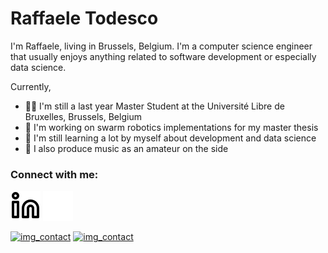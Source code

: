 # Raffaele Todesco

I'm Raffaele, living in Brussels, Belgium. I'm a computer science engineer that usually enjoys anything related to software development or especially data science.

Currently,

- 🧑‍🎓 I'm still a last year Master Student at the Université Libre de Bruxelles, Brussels, Belgium
- 🤖 I'm working on swarm robotics implementations for my master thesis
- 🌱 I'm still learning a lot by myself about development and data science
- 🎹 I also produce music as an amateur on the side

### Connect with me:

[![img_contact](https://github.com/MikeCodeur/MikeCodeur/blob/main/img/linkedin-light.svg)](https://www.linkedin.com/in/raffaele-todesco/#gh-light-mode-only)
[![img_contact](https://github.com/MikeCodeur/MikeCodeur/blob/main/img/linkedin-dark.svg)](https://www.linkedin.com/in/raffaele-todesco/#gh-dark-mode-only)

[![img_contact](https://upload.wikimedia.org/wikipedia/commons/thumb/7/7e/Gmail_icon_%282020%29.svg/320px-Gmail_icon_%282020%29.svg.png)](https://www.linkedin.com/in/raffaele-todesco/#gh-light-mode-only)
[![img_contact](https://upload.wikimedia.org/wikipedia/commons/thumb/7/7e/Gmail_icon_%282020%29.svg/320px-Gmail_icon_%282020%29.svg.png)](https://www.linkedin.com/in/raffaele-todesco/#gh-dark-mode-only)
